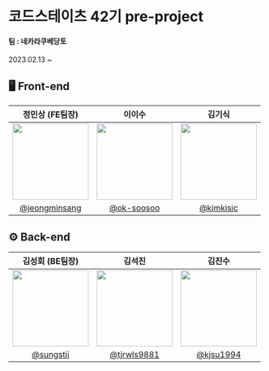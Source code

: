 # 코드스테이츠 42기 pre-project
#### 팀 : 네카라쿠베당토
2023.02.13 ~

## 🖥 Front-end
|정민상 (FE팀장)|이이수|김기식|
|:-:|:-:|:-:|
|<img src="https://user-images.githubusercontent.com/101001956/218988032-7170993f-400b-4b92-8fd2-8f02ae6ab4ed.png" width=150>|<img src="https://user-images.githubusercontent.com/101001956/218995536-b271d70b-9c48-4c52-a05b-0a294bfe0874.jpg " width=150>|<img src="https://user-images.githubusercontent.com/101001956/220566791-fd0b62ac-5efb-4744-acf3-9abe25e70fce.jpg" width=150>|
|[@jeongminsang](https://github.com/jeongminsang)|[@ok-soosoo](https://github.com/ok-soosoo)|[@kimkisic](https://github.com/kimkisic)|

## ⚙️ Back-end
|김성회 (BE팀장)|김석진|김진수|
|:-:|:-:|:-:|
|<img src="https://user-images.githubusercontent.com/101001956/222424970-76d272e9-2e83-4e75-a908-3bdc0dbc00ca.jpg" width=150>|<img src="https://user-images.githubusercontent.com/101001956/222425204-cfd32e15-6207-45ac-a366-c643aecdeb30.jpg" width=150>|<img src="https://user-images.githubusercontent.com/101001956/222425132-8a85a887-bf34-42bb-a331-c57189cc84eb.jpg" width=150>|
|[@sungstii](https://github.com/sungstii)|[@tjrwls9881](https://github.com/tjrwls9881)|[@kjsu1994](https://github.com/kjsu1994)|